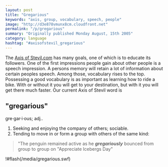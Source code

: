 ```yaml
---
layout: post
title: "Gregarious"
keywords: "axis, group, vocabulary, speech, people"
image: "http://d3e878vmunx8cm.cloudfront.net"
permalink: "/p/gregarious"
summary: "Originally published Monday August, 15th 2005"
category: language
hashtag: "#axisofstevil_gregarious"
---
```


The [Axis of Stevil.com](/ "Axis of Stevil.com") has many goals, one of which is to educate its followers. One of the first impressions people gain about other people is a speech impression. A persons memory will retain a lot of information about certain peoples speech. Among those, vocabulary rises to the top. Possessing a good vocabulary is as important as learning how to ride a bike. With or without it you will get to your destination, but with it you will get there much faster. Our current Axis of Stevil word is

## "gregarious" ##

gre·gar·i·ous; adj..

1. Seeking and enjoying the company of others; sociable.
2. Tending to move in or form a group with others of the same kind:
 
> "The penguin remained active as he ***gregariously*** bounced from group to group on "Appreciate Icebergs Day"

!#flash(/media/gregarious.swf)
